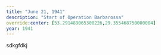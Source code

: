 ```yaml
---
title: "June 21, 1941"
description: "Start of Operation Barbarossa"
override:center: [53.291489065300226,29.355468750000004]
year: 1941
---
```


sdkgfdkj